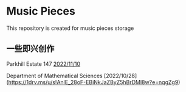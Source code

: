 # Music Pieces

This repository is created for music pieces storage

## 一些即兴创作
Parkhill Estate 147 [2022/11/10](https://1drv.ms/u/s!AnlE_28oF-EBiNkIcmUKCNRhRH-_TA?e=9zVklB)

Department of Mathematical Sciences [2022/10/28] (https://1drv.ms/u/s!AnlE_28oF-EBiNkJaZByZ5hBrDMl8w?e=nqgZg9)
